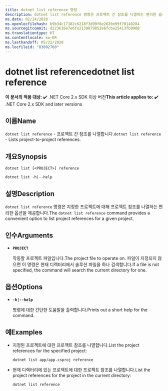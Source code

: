 ```yaml
---
title: dotnet list reference 명령
description: dotnet list reference 명령은 프로젝트 간 참조를 나열하는 편리한 옵션을 제공합니다.
ms.date: 02/14/2020
ms.openlocfilehash: b9b34c17102c6218f3d99f6e2620e99f70140284
ms.sourcegitcommit: d223616e7e6fe2139079052e6fcbe25413fb9900
ms.translationtype: HT
ms.contentlocale: ko-KR
ms.lasthandoff: 05/22/2020
ms.locfileid: "83802760"
---
```

# <a name="dotnet-list-reference"></a><span data-ttu-id="969cb-103">dotnet list reference</span><span class="sxs-lookup"><span data-stu-id="969cb-103">dotnet list reference</span></span>

<span data-ttu-id="969cb-104">**이 문서의 적용 대상:** ✔️ .NET Core 2.x SDK 이상 버전</span><span class="sxs-lookup"><span data-stu-id="969cb-104">**This article applies to:** ✔️ .NET Core 2.x SDK and later versions</span></span>

## <a name="name"></a><span data-ttu-id="969cb-105">이름</span><span class="sxs-lookup"><span data-stu-id="969cb-105">Name</span></span>

<span data-ttu-id="969cb-106">`dotnet list reference` - 프로젝트 간 참조를 나열합니다.</span><span class="sxs-lookup"><span data-stu-id="969cb-106">`dotnet list reference` - Lists project-to-project references.</span></span>

## <a name="synopsis"></a><span data-ttu-id="969cb-107">개요</span><span class="sxs-lookup"><span data-stu-id="969cb-107">Synopsis</span></span>

```dotnetcli
dotnet list [<PROJECT>] reference

dotnet list -h|--help
```

## <a name="description"></a><span data-ttu-id="969cb-108">설명</span><span class="sxs-lookup"><span data-stu-id="969cb-108">Description</span></span>

<span data-ttu-id="969cb-109">`dotnet list reference` 명령은 지정한 프로젝트에 대해 프로젝트 참조를 나열하는 편리한 옵션을 제공합니다.</span><span class="sxs-lookup"><span data-stu-id="969cb-109">The `dotnet list reference` command provides a convenient option to list project references for a given project.</span></span>

## <a name="arguments"></a><span data-ttu-id="969cb-110">인수</span><span class="sxs-lookup"><span data-stu-id="969cb-110">Arguments</span></span>

* **`PROJECT`**

  <span data-ttu-id="969cb-111">작동할 프로젝트 파일입니다.</span><span class="sxs-lookup"><span data-stu-id="969cb-111">The project file to operate on.</span></span> <span data-ttu-id="969cb-112">파일이 지정되지 않으면 이 명령은 현재 디렉터리에서 솔루션 파일을 하나 검색합니다.</span><span class="sxs-lookup"><span data-stu-id="969cb-112">If a file is not specified, the command will search the current directory for one.</span></span>

## <a name="options"></a><span data-ttu-id="969cb-113">옵션</span><span class="sxs-lookup"><span data-stu-id="969cb-113">Options</span></span>

* **`-h|--help`**

  <span data-ttu-id="969cb-114">명령에 대한 간단한 도움말을 출력합니다.</span><span class="sxs-lookup"><span data-stu-id="969cb-114">Prints out a short help for the command.</span></span>

## <a name="examples"></a><span data-ttu-id="969cb-115">예</span><span class="sxs-lookup"><span data-stu-id="969cb-115">Examples</span></span>

* <span data-ttu-id="969cb-116">지정된 프로젝트에 대한 프로젝트 참조를 나열합니다.</span><span class="sxs-lookup"><span data-stu-id="969cb-116">List the project references for the specified project:</span></span>

  ```dotnetcli
  dotnet list app/app.csproj reference
  ```

* <span data-ttu-id="969cb-117">현재 디렉터리에 있는 프로젝트에 대한 프로젝트 참조를 나열합니다.</span><span class="sxs-lookup"><span data-stu-id="969cb-117">List the project references for the project in the current directory:</span></span>

  ```dotnetcli
  dotnet list reference
  ```
